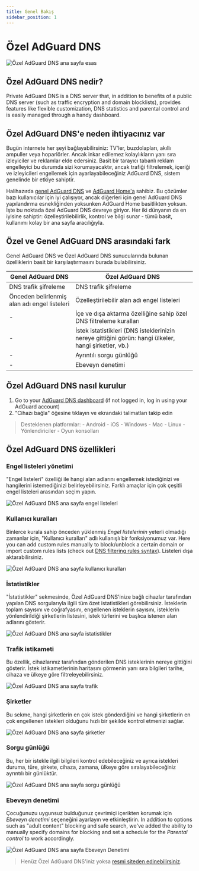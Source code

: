 ```yaml
---
title: Genel Bakış
sidebar_position: 1
---
```


# Özel AdGuard DNS

![Özel AdGuard DNS ana sayfa esas](https://cdn.adtidy.org/public/Adguard/Blog/private_adguard_dns/main.png)

## Özel AdGuard DNS nedir?

Private AdGuard DNS is a DNS server that, in addition to benefits of a public DNS server (such as traffic encryption and domain blocklists), provides features like flexible customization, DNS statistics and parental control and is easily managed through a handy dashboard.

## Özel AdGuard DNS'e neden ihtiyacınız var

Bugün internete her şeyi bağlayabilirsiniz: TV'ler, buzdolapları, akıllı ampuller veya hoparlörler. Ancak inkar edilemez kolaylıkların yanı sıra izleyiciler ve reklamlar elde edersiniz. Basit bir tarayıcı tabanlı reklam engelleyici bu durumda sizi korumayacaktır, ancak trafiği filtrelemek, içeriği ve izleyicileri engellemek için ayarlayabileceğiniz AdGuard DNS, sistem genelinde bir etkiye sahiptir.

Halihazırda [genel AdGuard DNS](../public-dns/overview.md) ve [AdGuard Home'a](https://github.com/AdguardTeam/AdGuardHome) sahibiz. Bu çözümler bazı kullanıcılar için iyi çalışıyor, ancak diğerleri için genel AdGuard DNS yapılandırma esnekliğinden yoksunken AdGuard Home basitlikten yoksun. İşte bu noktada özel AdGuard DNS devreye giriyor. Her iki dünyanın da en iyisine sahiptir: özelleştirilebilirlik, kontrol ve bilgi sunar - tümü basit, kullanımı kolay bir ana sayfa aracılığıyla.

## Özel ve Genel AdGuard DNS arasındaki fark

Genel AdGuard DNS ve Özel AdGuard DNS sunucularında bulunan özelliklerin basit bir karşılaştırmasını burada bulabilirsiniz.

| Genel AdGuard DNS                            | Özel AdGuard DNS                                                                                      |
| -------------------------------------------- | ----------------------------------------------------------------------------------------------------- |
| DNS trafik şifreleme                         | DNS trafik şifreleme                                                                                  |
| Önceden belirlenmiş alan adı engel listeleri | Özelleştirilebilir alan adı engel listeleri                                                           |
| -                                            | İçe ve dışa aktarma özelliğine sahip özel DNS filtreleme kuralları                                    |
| -                                            | İstek istatistikleri (DNS isteklerinizin nereye gittiğini görün: hangi ülkeler, hangi şirketler, vb.) |
| -                                            | Ayrıntılı sorgu günlüğü                                                                               |
| -                                            | Ebeveyn denetimi                                                                                      |

## Özel AdGuard DNS nasıl kurulur

1. Go to your [AdGuard DNS dashboard](https://adguard-dns.io/dashboard/) (if not logged in, log in using your AdGuard account)
2. "Cihazı bağla" öğesine tıklayın ve ekrandaki talimatları takip edin

> Desteklenen platformlar: - Android - iOS - Windows - Mac - Linux - Yönlendiriciler - Oyun konsolları

## Özel AdGuard DNS özellikleri

### Engel listeleri yönetimi

"Engel listeleri" özelliği ile hangi alan adlarını engellemek istediğinizi ve hangilerini istemediğinizi belirleyebilirsiniz. Farklı amaçlar için çok çeşitli engel listeleri arasından seçim yapın.

![Özel AdGuard DNS ana sayfa engel listeleri](https://cdn.adtidy.org/public/Adguard/Blog/private_adguard_dns/blocklists.png)

### Kullanıcı kuralları

Binlerce kurala sahip önceden yüklenmiş *Engel listelerinin* yeterli olmadığı zamanlar için, "Kullanıcı kuralları" adlı kullanışlı bir fonksiyonumuz var. Here you can add custom rules manually to block/unblock a certain domain or import custom rules lists (check out [DNS filtering rules syntax](../general/dns-filtering-syntax.md)). Listeleri dışa aktarabilirsiniz.

![Özel AdGuard DNS ana sayfa kullanıcı kuralları](https://cdn.adtidy.org/public/Adguard/Blog/private_adguard_dns/import.png)

### İstatistikler

"İstatistikler" sekmesinde, Özel AdGuard DNS'inize bağlı cihazlar tarafından yapılan DNS sorgularıyla ilgili tüm özet istatistikleri görebilirsiniz. İsteklerin toplam sayısını ve coğrafyasını, engellenen isteklerin sayısını, isteklerin yönlendirildiği şirketlerin listesini, istek türlerini ve başlıca istenen alan adlarını gösterir.

![Özel AdGuard DNS ana sayfa istatistikler](https://cdn.adtidy.org/public/Adguard/Blog/private_adguard_dns/statistics.png)

### Trafik istikameti

Bu özellik, cihazlarınız tarafından gönderilen DNS isteklerinin nereye gittiğini gösterir. İstek istikametlerinin haritasını görmenin yanı sıra bilgileri tarihe, cihaza ve ülkeye göre filtreleyebilirsiniz.

![Özel AdGuard DNS ana sayfa trafik](https://cdn.adtidy.org/public/Adguard/Blog/private_adguard_dns/traffic_destination.png)

### Şirketler

Bu sekme, hangi şirketlerin en çok istek gönderdiğini ve hangi şirketlerin en çok engellenen istekleri olduğunu hızlı bir şekilde kontrol etmenizi sağlar.

![Özel AdGuard DNS ana sayfa şirketler](https://cdn.adtidy.org/public/Adguard/Blog/private_adguard_dns/companies.png)

### Sorgu günlüğü

Bu, her bir istekle ilgili bilgileri kontrol edebileceğiniz ve ayrıca istekleri duruma, türe, şirkete, cihaza, zamana, ülkeye göre sıralayabileceğiniz ayrıntılı bir günlüktür.

![Özel AdGuard DNS ana sayfa sorgu günlüğü](https://cdn.adtidy.org/public/Adguard/Blog/private_adguard_dns/query_log.png)

### Ebeveyn denetimi

Çocuğunuzu uygunsuz bulduğunuz çevrimiçi içerikten korumak için *Ebeveyn denetimi* seçeneğini ayarlayın ve etkinleştirin. In addition to options such as "adult content" blocking and safe search, we've added the ability to manually specify domains for blocking and set a schedule for the *Parental control* to work accordingly.

![Özel AdGuard DNS ana sayfa Ebeveyn Denetimi](https://cdn.adtidy.org/public/Adguard/Blog/private_adguard_dns/parental_control.png)

> Henüz Özel AdGuard DNS'iniz yoksa [resmi siteden edinebilirsiniz](https://adguard-dns.io/).
